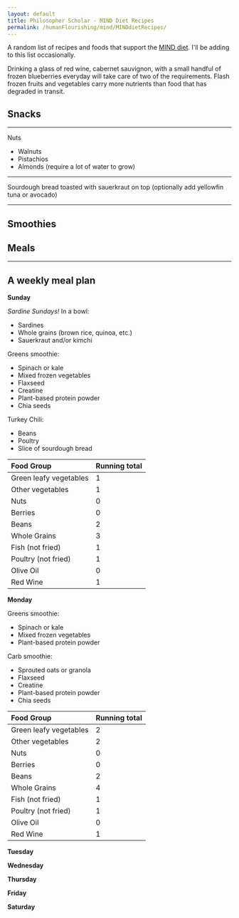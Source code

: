 ```yaml
---
layout: default
title: Philosopher Scholar - MIND Diet Recipes
permalink: /humanFlourishing/mind/MINDdietRecipes/
---
```


A random list of recipes and foods that support the [MIND diet](/humanFlourishing/mind/MINDdiet/). I'll be adding to this list occasionally.

Drinking a glass of red wine, cabernet sauvignon, with a small handful of frozen blueberries everyday will take care of two of the requirements. Flash frozen fruits and vegetables carry more nutrients than food that has degraded in transit.

## Snacks
---
Nuts
- Walnuts
- Pistachios
- Almonds (require a lot of water to grow)

---
Sourdough bread toasted with sauerkraut on top (optionally add yellowfin tuna or avocado)

---

## Smoothies



## Meals


---

## A weekly meal plan

**Sunday**

_Sardine Sundays!_
In a bowl:
- Sardines
- Whole grains (brown rice, quinoa, etc.)
- Sauerkraut and/or kimchi

Greens smoothie:
- Spinach or kale
- Mixed frozen vegetables
- Flaxseed
- Creatine
- Plant-based protein powder
- Chia seeds

Turkey Chili:
- Beans
- Poultry
- Slice of sourdough bread


| Food Group             | Running total   |
|:-----------------------|:----------------|
| Green leafy vegetables | 1               |
| Other vegetables       | 1               |
| Nuts                   | 0               |
| Berries                | 0               |
| Beans                  | 2               |
| Whole Grains           | 3               |
| Fish (not fried)       | 1               |
| Poultry (not fried)    | 1               |
| Olive Oil              | 0               |
| Red Wine               | 1               |

**Monday**

Greens smoothie:
- Spinach or kale
- Mixed frozen vegetables
- Plant-based protein powder


Carb smoothie:
- Sprouted oats or granola
- Flaxseed
- Creatine
- Plant-based protein powder
- Chia seeds



| Food Group             | Running total   |
|:-----------------------|:----------------|
| Green leafy vegetables | 2               |
| Other vegetables       | 2               |
| Nuts                   | 0               |
| Berries                | 0               |
| Beans                  | 2               |
| Whole Grains           | 4               |
| Fish (not fried)       | 1               |
| Poultry (not fried)    | 1               |
| Olive Oil              | 0               |
| Red Wine               | 1               |

**Tuesday**

**Wednesday**

**Thursday**

**Friday**

**Saturday**

